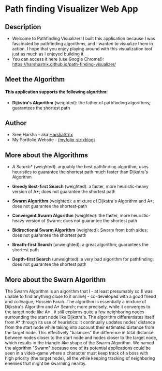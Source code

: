 # Path finding Visualizer Web App
## Description

*  Welcome to Pathfinding Visualizer! I built this application because I was fascinated by pathfinding algorithms, and I wanted to visualize them in action. I hope that you enjoy     playing around with this visualization tool just as much as I enjoyed building it. 
*  You can access it here (use Google Chrome!): https://harshastrix.github.io/path-finding-visualizer/

## Meet the Algorithm

#### This application supports the following algorithm: 
*  **Dijkstra's Algorithm** (weighted): the father of pathfinding algorithms; guarantees the shortest path


## Author
* Sree Harsha - aka [HarshaStrix][website]
* My Portfolio Website - [(myfolio-strixblog)][website]

[website]: https://myfolio-strixblog.web.app/

## More about the Algorithms

* **A* Search** (weighted): arguably the best pathfinding algorithm; uses heuristics to guarantee the shortest path much faster than Dijkstra's Algorithm

*  **Greedy Best-first Search** (weighted): a faster, more heuristic-heavy version of A*; does not guarantee the shortest path

*  **Swarm Algorithm** (weighted): a mixture of Dijkstra's Algorithm and A*; does not guarantee the shortest-path

*  **Convergent Swarm Algorithm** (weighted): the faster, more heuristic-heavy version of Swarm; does not guarantee the shortest path

*  **Bidirectional Swarm Algorithm** (weighted): Swarm from both sides; does not guarantee the shortest path

*  **Breath-first Search** (unweighted): a great algorithm; guarantees the shortest path

*  **Depth-first Search** (unweighted): a very bad algorithm for pathfinding; does not guarantee the shortest path


## More about the Swarn Algorithm
The Swarm Algorithm is an algorithm that I - at least presumably so (I was unable to find anything close to it online) - co-developed with a good friend and colleague, Hussein Farah. The algorithm is essentially a mixture of Dijkstra's Algorithm and A* Search; more precisely, while it converges to the target node like A* , it still explores quite a few neighboring nodes surrounding the start node like Dijkstra's. The algorithm differentiates itself from A* through its use of heuristics: it continually updates nodes' distance from the start node while taking into account their estimated distance from the target node. This effectively "balances" the difference in total distance between nodes closer to the start node and nodes closer to the target node, which results in the triangle-like shape of the Swarm Algorithm. We named the algorithm "Swarm" because one of its potential applications could be seen in a video-game where a character must keep track of a boss with high priority (the target node), all the while keeping tracking of neighboring enemies that might be swarming nearby. 
